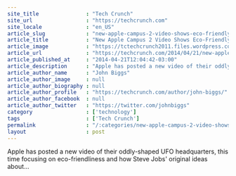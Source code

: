 ```yaml
---
site_title               : "Tech Crunch"
site_url                 : "https://techcrunch.com"
site_locale              : "en_US"
article_slug             : "new-apple-campus-2-video-shows-eco-friendly-aspects-of-the-mother-ship"
article_title            : "New Apple Campus 2 Video Shows Eco-Friendly Aspects Of The “Mother Ship”"
article_image            : "https://tctechcrunch2011.files.wordpress.com/2014/04/screen-shot-2014-04-21-at-3-01-02-pm.png?w=764&h=400&crop=1"
article_url              : "https://techcrunch.com/2014/04/21/new-apple-campus-2-video-shows-eco-friendly-aspects-of-the-mother-ship/"
article_published_at     : "2014-04-21T12:04:42-03:00"
article_description      : "Apple has posted a new video of their oddly-shaped UFO headquarters, this time focusing on eco-friendliness and how Steve Jobs' original ideas about..."
article_author_name      : "John Biggs"
article_author_image     : null
article_author_biography : null
article_author_profile   : "https://techcrunch.com/author/john-biggs/"
article_author_facebook  : null
article_author_twitter   : "https://twitter.com/johnbiggs"
category                 : ['technology']
tags                     : ['Tech Crunch']
permalink                : "/:categories/new-apple-campus-2-video-shows-eco-friendly-aspects-of-the-mother-ship/"
layout                   : post
---
```


Apple has posted a new video of their oddly-shaped UFO headquarters, this time focusing on eco-friendliness and how Steve Jobs' original ideas about...
